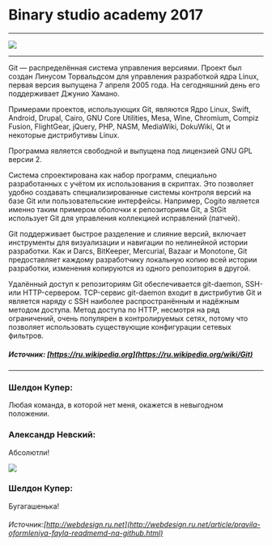 # Binary studio academy 2017
___
![](https://tproger2.azureedge.net/wp-content/uploads/2015/01/atlassian-getting-git-right.png)
___
Git  — распределённая система управления версиями. Проект был создан Линусом Торвальдсом для управления разработкой ядра Linux, первая версия выпущена 7 апреля 2005 года. На сегодняшний день его поддерживает Джунио Хамано.

Примерами проектов, использующих Git, являются Ядро Linux, Swift, Android, Drupal, Cairo, GNU Core Utilities, Mesa, Wine, Chromium, Compiz Fusion, FlightGear, jQuery, PHP, NASM, MediaWiki, DokuWiki, Qt и некоторые дистрибутивы Linux.

Программа является свободной и выпущена под лицензией GNU GPL версии 2.

Система спроектирована как набор программ, специально разработанных с учётом их использования в скриптах. Это позволяет удобно создавать специализированные системы контроля версий на базе Git или пользовательские интерфейсы. Например, Cogito является именно таким примером оболочки к репозиториям Git, а StGit использует Git для управления коллекцией исправлений (патчей).

Git поддерживает быстрое разделение и слияние версий, включает инструменты для визуализации и навигации по нелинейной истории разработки. Как и Darcs, BitKeeper, Mercurial, Bazaar и Monotone, Git предоставляет каждому разработчику локальную копию всей истории разработки, изменения копируются из одного репозитория в другой.


Удалённый доступ к репозиториям Git обеспечивается git-daemon, SSH- или HTTP-сервером. TCP-сервис git-daemon входит в дистрибутив Git и является наряду с SSH наиболее распространённым и надёжным методом доступа. Метод доступа по HTTP, несмотря на ряд ограничений, очень популярен в контролируемых сетях, потому что позволяет использовать существующие конфигурации сетевых фильтров.

##### Источник: [https://ru.wikipedia.org](https://ru.wikipedia.org/wiki/Git)

___


### Шелдон Купер: 
Любая команда, в которой нет меня, окажется в невыгодном положении.

### Александр Невский: 
Абсолютли!

![](http://cs4.pikabu.ru/images/previews_comm/2015-03_3/14262498329744.jpg)

### Шелдон Купер: 
Бугагашенька!

###### Источник:[http://webdesign.ru.net](http://webdesign.ru.net/article/pravila-oformleniya-fayla-readmemd-na-github.html)

